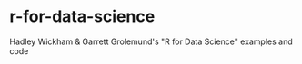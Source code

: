 # r-for-data-science
Hadley Wickham &amp; Garrett Grolemund's "R for Data Science" examples and code

